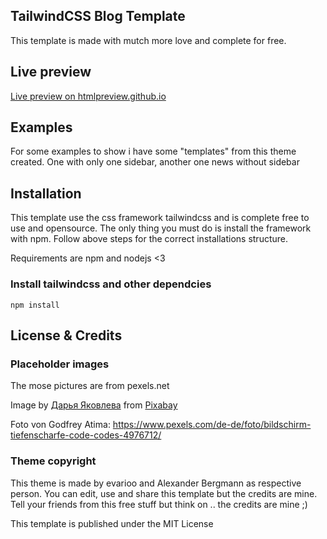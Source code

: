 ## TailwindCSS Blog Template

This template is made with mutch more love and complete for free.

## Live preview

<a href="https://htmlpreview.github.io/?https://raw.githubusercontent.com/evarioooo/tailwind-blog-template/main/index.html">Live preview on htmlpreview.github.io</a>

## Examples

For some examples to show i have some "templates" from this theme created. One with only one sidebar, another one news without sidebar

## Installation

This template use the css framework tailwindcss and is complete free to use and opensource. The only thing you must do is install the framework with npm. Follow above steps for the correct installations structure.

Requirements are npm and nodejs <3

### Install tailwindcss and other dependcies

`npm install`

## License & Credits

### Placeholder images

The mose pictures are from pexels.net

Image by <a href="https://pixabay.com/users/daria-yakovleva-3938704/?utm_source=link-attribution&utm_medium=referral&utm_campaign=image&utm_content=2045379">Дарья Яковлева</a> from <a href="https://pixabay.com//?utm_source=link-attribution&utm_medium=referral&utm_campaign=image&utm_content=2045379">Pixabay</a>

Foto von Godfrey Atima: https://www.pexels.com/de-de/foto/bildschirm-tiefenscharfe-code-codes-4976712/

### Theme copyright

This theme is made by evarioo and Alexander Bergmann as respective person. You can edit, use and share this template but the credits are mine. Tell your friends from this free stuff but think on .. the credits are mine ;)

This template is published under the MIT License
